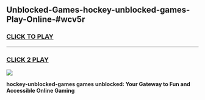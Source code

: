
## Unblocked-Games-hockey-unblocked-games-Play-Online-#wcv5r
<h3>
<a href="https://premium.freeplayer.one?title=hockey-unblocked-games&ref=27F">CLICK TO PLAY</a></h3>
<hr>

<h3>
<a href="https://premium.freeplayer.one?title=hockey-unblocked-games&ref=27F">CLICK 2 PLAY</a>
  
</h3>

<a href="https://premium.freeplayer.one?title=hockey-unblocked-games&ref=27F"><img src="https://clearcache.store/games.png"></a>


**hockey-unblocked-games games unblocked: Your Gateway to Fun and Accessible Online Gaming**
